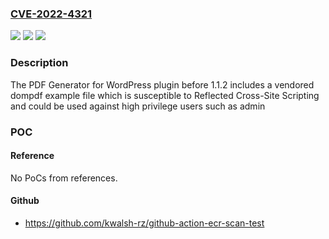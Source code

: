 ### [CVE-2022-4321](https://cve.mitre.org/cgi-bin/cvename.cgi?name=CVE-2022-4321)
![](https://img.shields.io/static/v1?label=Product&message=PDF%20Generator%20for%20WordPress&color=blue)
![](https://img.shields.io/static/v1?label=Version&message=%3D%200%20&color=brighgreen)
![](https://img.shields.io/static/v1?label=Vulnerability&message=CWE-79%20Cross-Site%20Scripting%20(XSS)&color=brighgreen)

### Description

The PDF Generator for WordPress plugin before 1.1.2 includes a vendored dompdf example file which is susceptible to Reflected Cross-Site Scripting and could be used against high privilege users such as admin

### POC

#### Reference
No PoCs from references.

#### Github
- https://github.com/kwalsh-rz/github-action-ecr-scan-test

